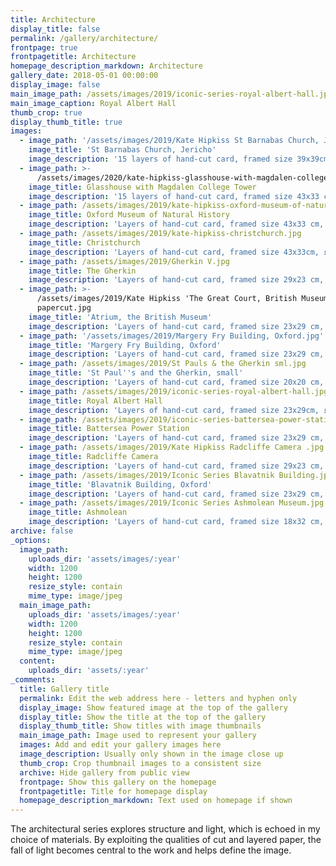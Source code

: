 ```yaml
---
title: Architecture
display_title: false
permalink: /gallery/architecture/
frontpage: true
frontpagetitle: Architecture
homepage_description_markdown: Architecture
gallery_date: 2018-05-01 00:00:00
display_image: false
main_image_path: /assets/images/2019/iconic-series-royal-albert-hall.jpg
main_image_caption: Royal Albert Hall
thumb_crop: true
display_thumb_title: true
images:
  - image_path: '/assets/images/2019/Kate Hipkiss St Barnabas Church, Jericho.jpg'
    image_title: 'St Barnabas Church, Jericho'
    image_description: '15 layers of hand-cut card, framed size 39x39cm, £795.00'
  - image_path: >-
      /assets/images/2020/kate-hipkiss-glasshouse-with-magdalen-college-tower-ii-sml.jpg
    image_title: Glasshouse with Magdalen College Tower
    image_description: '15 layers of hand-cut card, framed size 43x33 cm, £925.00'
  - image_path: /assets/images/2019/kate-hipkiss-oxford-museum-of-natural-history.jpg
    image_title: Oxford Museum of Natural History
    image_description: 'Layers of hand-cut card, framed size 43x33 cm, £725.00'
  - image_path: /assets/images/2019/kate-hipkiss-christchurch.jpg
    image_title: Christchurch
    image_description: 'Layers of hand-cut card, framed size 43x33cm, £725.00'
  - image_path: /assets/images/2019/Gherkin V.jpg
    image_title: The Gherkin
    image_description: 'Layers of hand-cut card, framed size 29x23 cm, £295.00'
  - image_path: >-
      /assets/images/2019/Kate Hipkiss 'The Great Court, British Museum' layered
      papercut.jpg
    image_title: 'Atrium, the British Museum'
    image_description: 'Layers of hand-cut card, framed size 23x29 cm, £295.00'
  - image_path: '/assets/images/2019/Margery Fry Building, Oxford.jpg'
    image_title: 'Margery Fry Building, Oxford'
    image_description: 'Layers of hand-cut card, framed size 23x29 cm, £295.00'
  - image_path: /assets/images/2019/St Pauls & the Gherkin sml.jpg
    image_title: 'St Paul''s and the Gherkin, small'
    image_description: 'Layers of hand-cut card, framed size 20x20 cm, £150.00'
  - image_path: /assets/images/2019/iconic-series-royal-albert-hall.jpg
    image_title: Royal Albert Hall
    image_description: 'Layers of hand-cut card, framed size 23x29cm, £295.00'
  - image_path: /assets/images/2019/iconic-series-battersea-power-station.jpg
    image_title: Battersea Power Station
    image_description: 'Layers of hand-cut card, framed size 23x29 cm, £295.00'
  - image_path: /assets/images/2019/Kate Hipkiss Radcliffe Camera .jpg
    image_title: Radcliffe Camera
    image_description: 'Layers of hand-cut card, framed size 29x23 cm, £295.00'
  - image_path: /assets/images/2019/Iconic Series Blavatnik Building.jpg
    image_title: 'Blavatnik Building, Oxford'
    image_description: 'Layers of hand-cut card, framed size 23x29 cm, £295.00'
  - image_path: /assets/images/2019/Iconic Series Ashmolean Museum.jpg
    image_title: Ashmolean
    image_description: 'Layers of hand-cut card, framed size 18x32 cm, £320.00'
archive: false
_options:
  image_path:
    uploads_dir: 'assets/images/:year'
    width: 1200
    height: 1200
    resize_style: contain
    mime_type: image/jpeg
  main_image_path:
    uploads_dir: 'assets/images/:year'
    width: 1200
    height: 1200
    resize_style: contain
    mime_type: image/jpeg
  content:
    uploads_dir: 'assets/:year'
_comments:
  title: Gallery title
  permalink: Edit the web address here - letters and hyphen only
  display_image: Show featured image at the top of the gallery
  display_title: Show the title at the top of the gallery
  display_thumb_title: Show titles with image thumbnails
  main_image_path: Image used to represent your gallery
  images: Add and edit your gallery images here
  image_description: Usually only shown in the image close up
  thumb_crop: Crop thumbnail images to a consistent size
  archive: Hide gallery from public view
  frontpage: Show this gallery on the homepage
  frontpagetitle: Title for homepage display
  homepage_description_markdown: Text used on homepage if shown
---
```


The architectural series explores structure and light, which is echoed in my choice of materials. By exploiting the qualities of cut and layered paper, the fall of light becomes central to the work and helps define the image.